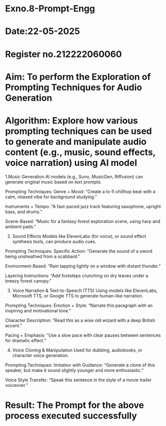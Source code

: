 # Exno.8-Prompt-Engg
# Date:22-05-2025
# Register no.212222060060
# Aim: To perform the Exploration of Prompting Techniques for Audio Generation
# Algorithm: Explore how various prompting techniques can be used to generate and manipulate audio content (e.g., music, sound effects, voice narration) using AI model
1.Music Generation
AI models (e.g., Suno, MusicGen, Riffusion) can generate original music based on text prompts.

Prompting Techniques:
Genre + Mood: “Create a lo-fi chillhop beat with a calm, relaxed vibe for background studying.”

Instruments + Tempo: “A fast-paced jazz track featuring saxophone, upright bass, and drums.”

Scene-Based: “Music for a fantasy forest exploration scene, using harp and ambient pads.”

2. Sound Effects
Models like ElevenLabs (for voice), or sound effect synthesis tools, can produce audio cues.

Prompting Techniques:
Specific Action: “Generate the sound of a sword being unsheathed from a scabbard.”

Environment-Based: “Rain tapping lightly on a window with distant thunder.”

Layering Instructions: “Add footsteps crunching on dry leaves under a breezy forest canopy.”

3. Voice Narration & Text-to-Speech (TTS)
Using models like ElevenLabs, Microsoft TTS, or Google TTS to generate human-like narration.

Prompting Techniques:
Emotion + Style: “Narrate this paragraph with an inspiring and motivational tone.”

Character Description: “Read this as a wise old wizard with a deep British accent.”

Pacing + Emphasis: “Use a slow pace with clear pauses between sentences for dramatic effect.”

4. Voice Cloning & Manipulation
Used for dubbing, audiobooks, or character voice generation.

Prompting Techniques:
Imitation with Guidance: “Generate a clone of this speaker, but make it sound slightly younger and more enthusiastic.”

Voice Style Transfer: “Speak this sentence in the style of a movie trailer voiceover.”

# Result: The Prompt for the above process executed successfully
